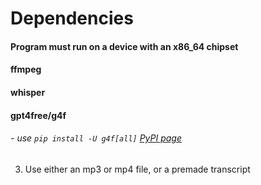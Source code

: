 # Dependencies

#### Program must run on a device with an x86_64 chipset

#### ffmpeg

#### whisper

#### gpt4free/g4f
###### - use ```pip install -U g4f[all]``` [PyPI page](https://pypi.org/project/g4f/)


3) Use either an mp3 or mp4 file, or a premade transcript
